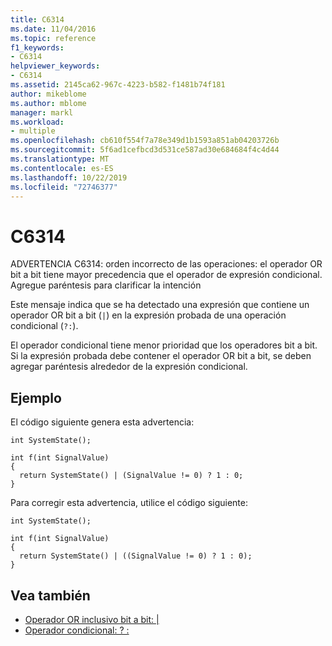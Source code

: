 ```yaml
---
title: C6314
ms.date: 11/04/2016
ms.topic: reference
f1_keywords:
- C6314
helpviewer_keywords:
- C6314
ms.assetid: 2145ca62-967c-4223-b582-f1481b74f181
author: mikeblome
ms.author: mblome
manager: markl
ms.workload:
- multiple
ms.openlocfilehash: cb610f554f7a78e349d1b1593a851ab04203726b
ms.sourcegitcommit: 5f6ad1cefbcd3d531ce587ad30e684684f4c4d44
ms.translationtype: MT
ms.contentlocale: es-ES
ms.lasthandoff: 10/22/2019
ms.locfileid: "72746377"
---
```

# <a name="c6314"></a>C6314
ADVERTENCIA C6314: orden incorrecto de las operaciones: el operador OR bit a bit tiene mayor precedencia que el operador de expresión condicional. Agregue paréntesis para clarificar la intención

 Este mensaje indica que se ha detectado una expresión que contiene un operador OR bit a bit (`|`) en la expresión probada de una operación condicional (`?:`).

 El operador condicional tiene menor prioridad que los operadores bit a bit. Si la expresión probada debe contener el operador OR bit a bit, se deben agregar paréntesis alrededor de la expresión condicional.

## <a name="example"></a>Ejemplo
 El código siguiente genera esta advertencia:

```
int SystemState();

int f(int SignalValue)
{
  return SystemState() | (SignalValue != 0) ? 1 : 0;
}
```

 Para corregir esta advertencia, utilice el código siguiente:

```
int SystemState();

int f(int SignalValue)
{
  return SystemState() | ((SignalValue != 0) ? 1 : 0);
}
```

## <a name="see-also"></a>Vea también

- [Operador OR inclusivo bit a bit: &#124;](/cpp/cpp/bitwise-inclusive-or-operator-pipe)
- [Operador condicional: ? :](/cpp/cpp/conditional-operator-q)
